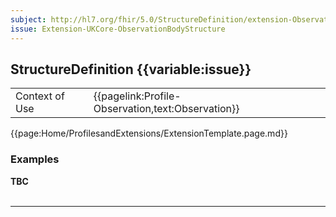 ```yaml
---
subject: http://hl7.org/fhir/5.0/StructureDefinition/extension-Observation.bodyStructure
issue: Extension-UKCore-ObservationBodyStructure
---
```

## StructureDefinition {{variable:issue}}

<table id="addToTranspose">
<tr><td>Context of Use</td>
<td>{{pagelink:Profile-Observation,text:Observation}}</td>
</tr>
</table>

{{page:Home/ProfilesandExtensions/ExtensionTemplate.page.md}}

<div id="Examples" class="tabcontent">
  <h3>Examples</h3>
  <b>TBC</b>
  <br><br>
</div>

---